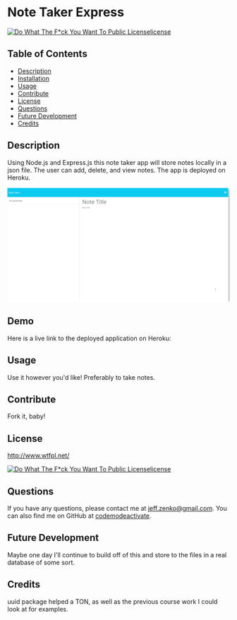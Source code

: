 
  # Note Taker Express
  [![Do What The F*ck You Want To Public Licenselicense](https://img.shields.io/badge/License-Do%20What%20The%20F*ck%20You%20Want%20To%20Public%20License-blue)](http://www.wtfpl.net/)
  ## Table of Contents
  * [Description](#Description)
  * [Installation](#Installation)
  * [Usage](#Usage)
  * [Contribute](#Contribute)
  * [License](#License)
  * [Questions](#Questions)
  * [Future Development](#Future-Development)
  * [Credits](#Credits)

  ## Description
Using Node.js and Express.js this note taker app will store notes locally in a json file. The user can add, delete, and view notes. The app is deployed on Heroku.

![Note Taker Demo Gif](./Assets/demogif.gif)
  ## Demo
  Here is a live link to the deployed application on Heroku:
  ## Usage
  Use it however you'd like! Preferably to take notes.
  ## Contribute
  Fork it, baby!
  ## License
  http://www.wtfpl.net/

  [![Do What The F*ck You Want To Public Licenselicense](https://img.shields.io/badge/License-Do%20What%20The%20F*ck%20You%20Want%20To%20Public%20License-blue)](http://www.wtfpl.net/)

  ## Questions
  If you have any questions, please contact me at jeff.zenko@gmail.com. You can also find me on GitHub at [codemodeactivate](https://github.com/codemodeactivate).
  ## Future Development
  Maybe one day I'll continue to build off of this and store to the files in a real database of some sort.
  ## Credits
  uuid package helped a TON, as well as the previous course work I could look at for examples.
